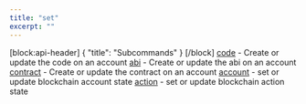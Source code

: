 ```yaml
---
title: "set"
excerpt: ""
---
```

[block:api-header]
{
  "title": "Subcommands"
}
[/block]
[code](#cleos-set-code) -  Create or update the code on an account
[abi](#cleos-set-abi) - Create or update the abi on an account
[contract](#cleos-set-contract) - Create or update the contract on an account
[account](#cleos-set-account) - set or update blockchain account state
[action](#cleos-set-action) - set or update blockchain action state